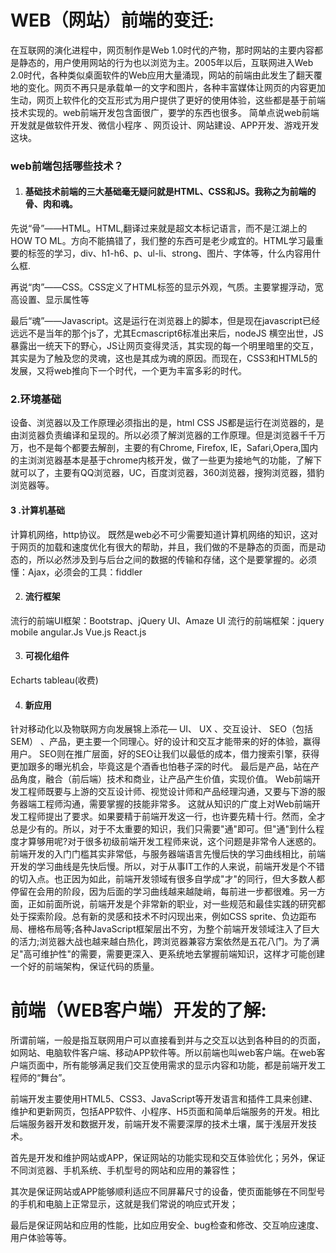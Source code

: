 # WEB（网站）前端的变迁:

在互联网的演化进程中，网页制作是Web 1.0时代的产物，那时网站的主要内容都是静态的，用户使用网站的行为也以浏览为主。2005年以后，互联网进入Web 2.0时代，各种类似桌面软件的Web应用大量涌现，网站的前端由此发生了翻天覆地的变化。网页不再只是承载单一的文字和图片，各种丰富媒体让网页的内容更加生动，网页上软件化的交互形式为用户提供了更好的使用体验，这些都是基于前端技术实现的。web前端开发包含面很广，要学的东西也很多。
简单点说web前端开发就是做软件开发、微信小程序 、网页设计、网站建设、APP开发、游戏开发这块。

### web前端包括哪些技术？

1. #### 基础技术前端的三大基础毫无疑问就是HTML、CSS和JS。我称之为前端的骨、肉和魂。

  先说“骨”——HTML。HTML,翻译过来就是超文本标记语言，而不是江湖上的HOW TO ML。方向不能搞错了，我们整的东西可是老少咸宜的。HTML学习最重要的标签的学习，div、h1-h6、p、ul-li、strong、图片、字体等，什么内容用什么框.

  再说“肉”——CSS。CSS定义了HTML标签的显示外观，气质。主要掌握浮动，宽高设置、显示属性等

  最后“魂”——Javascript。这是运行在浏览器上的脚本，但是现在javascript已经远远不是当年的那个js了，尤其Ecmascript6标准出来后，nodeJS 横空出世，JS暴露出一统天下的野心，JS让网页变得灵活，其实现的每一个明里暗里的交互，其实是为了触及您的灵魂，这也是其成为魂的原因。而现在，CSS3和HTML5的发展，又将web推向下一个时代，一个更为丰富多彩的时代。

  ### 2.环境基础

  设备、浏览器以及工作原理必须指出的是，html CSS JS都是运行在浏览器的，是由浏览器负责编译和呈现的。所以必须了解浏览器的工作原理。但是浏览器千千万万，也不是每个都要去解剖，主要的有Chrome, Firefox, IE，Safari,Opera,国内的主浏浏览器基本是基于chrome内核开发，做了一些更为接地气的功能，了解下就可以了，主要有QQ浏览器，UC，百度浏览器，360浏览器，搜狗浏览器，猎豹浏览器等。

  #### 3 .计算机基础

  计算机网络，http协议。
  既然是web必不可少需要知道计算机网络的知识，这对于网页的加载和速度优化有很大的帮助，并且，我们做的不是静态的页面，而是动态的，所以必然涉及到与后台之间的数据的传输和存储，这个是要掌握的。必须懂：Ajax，必须会的工具：fiddler

2. #### 流行框架

  流行的前端UI框架：Bootstrap、jQuery UI、Amaze UI
  流行的前端框架：jquery mobile
  angular.Js
  Vue.js
  React.js

3. #### 可视化组件

  Echarts
  tableau(收费)

4. #### 新应用

  针对移动化以及物联网方向发展锦上添花—
  UI、 UX 、交互设计、 SEO（包括SEM） 、产品，更主要一个同理心。好的设计和交互才能带来的好的体验，赢得用户。
  SEO则在推广层面，好的SEO让我们以最低的成本，借力搜索引擎，获得更加跟多的曝光机会，毕竟这是个酒香也怕巷子深的时代。
  最后是产品，站在产品角度，融合（前后端）技术和商业，让产品产生价值，实现价值。 
  Web前端开发工程师既要与上游的交互设计师、视觉设计师和产品经理沟通，又要与下游的服务器端工程师沟通，需要掌握的技能非常多。
  这就从知识的广度上对Web前端开发工程师提出了要求。如果要精于前端开发这一行，也许要先精十行。然而，全才总是少有的。所以，对于不太重要的知识，我们只需要"通"即可。但"通"到什么程度才算够用呢?对于很多初级前端开发工程师来说，这个问题是非常令人迷惑的。
  前端开发的入门门槛其实非常低，与服务器端语言先慢后快的学习曲线相比，前端开发的学习曲线是先快后慢。所以，对于从事IT工作的人来说，前端开发是个不错的切入点。也正因为如此，前端开发领域有很多自学成"才"的同行，但大多数人都停留在会用的阶段，因为后面的学习曲线越来越陡峭，每前进一步都很难。另一方面，正如前面所说，前端开发是个非常新的职业，对一些规范和最佳实践的研究都处于探索阶段。总有新的灵感和技术不时闪现出来，例如CSS sprite、负边距布局、栅格布局等;各种JavaScript框架层出不穷，为整个前端开发领域注入了巨大的活力;浏览器大战也越来越白热化，跨浏览器兼容方案依然是五花八门。为了满足"高可维护性"的需要，需要更深入、更系统地去掌握前端知识，这样才可能创建一个好的前端架构，保证代码的质量。

  

  # 前端（WEB客户端）开发的了解:

  所谓前端，一般是指互联网用户可以直接看到并与之交互以达到各种目的的页面，如网站、电脑软件客户端、移动APP软件等。所以前端也叫web客户端。在web客户端页面中，所有能够满足我们交互使用需求的显示内容和功能，都是前端开发工程师的“舞台”。



  前端开发主要使用HTML5、CSS3、JavaScript等开发语言和插件工具来创建、维护和更新网页，包括APP软件、小程序、H5页面和简单后端服务的开发。相比后端服务器开发和数据开发，前端开发不需要深厚的技术土壤，属于浅层开发技术。

 

  首先是开发和维护网站或APP，保证网站的功能实现和交互体验优化；另外，保证不同浏览器、手机系统、手机型号的网站和应用的兼容性；

  

  其次是保证网站或APP能够顺利适应不同屏幕尺寸的设备，使页面能够在不同型号的手机和电脑上正常显示，这就是我们常说的响应式开发；

  最后是保证网站和应用的性能，比如应用安全、bug检查和修改、交互响应速度、用户体验等等。

  
